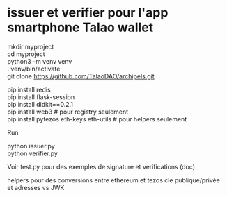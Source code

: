 # issuer et verifier pour l'app smartphone Talao wallet

mkdir myproject  
cd myproject  
python3 -m venv venv  
. venv/bin/activate  
git clone https://github.com/TalaoDAO/archipels.git  
  
pip install redis  
pip install flask-session  
pip install didkit==0.2.1  
pip install web3 # pour registry seulement   
pip install pytezos eth-keys eth-utils # pour helpers seulement

Run 

python issuer.py  
python verifier.py  




Voir test.py pour des exemples de signature et verifications (doc) 

helpers pour des conversions entre ethereum et tezos cle publique/privée et adresses vs JWK  
